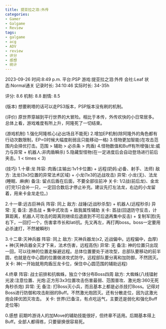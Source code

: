```yaml
---
title: 提亚拉之泪:外传
categories:
- Gamer
- Galgame
- Review
tags:
- galgame
- acg
- ADV
- review
- 评分
- 感想
- 统计
---
```


2023-09-26
时间:8:49 p.m.
平台:PSP
游戏:提亚拉之泪:外传
会社:Leaf
状态:Normal通关
记录时长: 34:10:46
实际时长: 34-35h

评分: 8.6
机制: 8.8
剧情: 8.5

(版本)
想要刷塔的话可以走PS3版本，PSP版本没有刷的机制。

(评价)
原世界穿越到平行世界的大冒险。相比于本传，外传欢快的小日常居多。总体上看，游戏难度有所上升，阿隆死了一切结束。

(游戏机制)
1.强化阿隆核心(必出场且不能死)
2.增加EP机制(除阿隆外的角色都有行动次数限制，EP=0时候大幅度削弱且只能移动一格)
3.怪物更加智能(在攻击范围内会择优打击。范围 > 辅助 > 必杀条 > 肉盾)
4.怪物数值和Buff有所增强(龙:威力与异常 + 机器人:非肉盾瞬杀)
5.隐藏型怪物(在一定进度后会自动登场进行前后夹击。1 < times < 3)

(技巧)
1.十章:龙
阵容: 肉盾(主输出:1v1卡位置) + 远程(奶妈:必备、射手、法师)
敌方: 法龙(3x3位置的异常法术区域) + 小龙(1x3的近战攻击)
异常: 小龙(无)、法龙(睡眠、麻痹)
备注: 留点后盾在后面，不要全部往前冲
关卡: 1/2战(前后龙)、金龙(打完1只会补一只，一定回合数后才停止补充。建议先打左法龙，右边的小龙留着，用来卡金龙走位。)

2.十一章:远古巨神兵
阵容: 同上
敌方: 战锤(近战秒杀型) + 机器人(远程秒杀)
异常: 无
备注: 游击战 + 集中式攻击 + 敌我属性辅助
关卡: 首战(回退防守反击，计算距离，机器人可攻击的距离则继续后退直到不可后退再集中反击) + 复制军团(先右下，一回打一个，伤害拿市长和lati抗。先又再左，再打两boss。boss一定要用必杀速打，不然被瞬秒)

3.十二章:灭神兵器
阵容: 同上
敌方: 灭神兵器龙(x2, 近战偏中。远程偏中，血厚) + 神(灭神兵器全灭才下来，法术伤害，远程高伤)
异常: 无
备注: 神的位置只出现一回，可以往神的位置走躲避远程。总体位置要处于进攻型，总部队要移动的前半圆，也就是在中心圆的位置做进攻式防守。远程部队要分离和加防御，不然团灭。
关卡: 神(一开始就用肉盾压龙卡位，保住中心圆范围的辅助远程)

4.终章
阵容: 战士前排和抗蜘蛛，独立个体分布Boss四周
敌方: 大蜘蛛(八线镭射光波:注意位置、光炮:正方形3x3位置攻击伤害最弱、范围普攻、激光炮:360无死角秒杀炮)
异常: 无
备注: 打Boss灭小兵，而且基本上都是必杀技打Boss。记得对Boss进行防御和攻击削弱的Buff。不然激光炮团灭。还有分散走位，因为这激光炮会择优团灭攻击。
关卡: 世界(已备注，有点吃运气，主要还是弱化和强化Buff走位等)

0.感想
前期吟游诗人的加Move的辅助技能很好，但终章不适用。后期基本得上Buff。全部人都得练，只要替换很容易死。